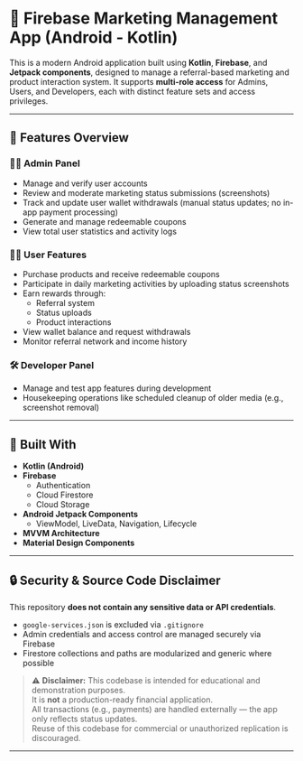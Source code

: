 # 📱 Firebase Marketing Management App (Android - Kotlin)

This is a modern Android application built using **Kotlin**, **Firebase**, and **Jetpack components**, designed to manage a referral-based marketing and product interaction system. It supports **multi-role access** for Admins, Users, and Developers, each with distinct feature sets and access privileges.

---

## 🚀 Features Overview

### 👨‍💼 Admin Panel
- Manage and verify user accounts
- Review and moderate marketing status submissions (screenshots)
- Track and update user wallet withdrawals (manual status updates; no in-app payment processing)
- Generate and manage redeemable coupons
- View total user statistics and activity logs

### 🙋‍♂️ User Features
- Purchase products and receive redeemable coupons
- Participate in daily marketing activities by uploading status screenshots
- Earn rewards through:
  - Referral system
  - Status uploads
  - Product interactions
- View wallet balance and request withdrawals
- Monitor referral network and income history

### 🛠 Developer Panel
- Manage and test app features during development
- Housekeeping operations like scheduled cleanup of older media (e.g., screenshot removal)

---

## 🧠 Built With

- **Kotlin (Android)**
- **Firebase**
  - Authentication
  - Cloud Firestore
  - Cloud Storage
- **Android Jetpack Components**
  - ViewModel, LiveData, Navigation, Lifecycle
- **MVVM Architecture**
- **Material Design Components**

---

## 🔒 Security & Source Code Disclaimer

This repository **does not contain any sensitive data or API credentials**.

- `google-services.json` is excluded via `.gitignore`
- Admin credentials and access control are managed securely via Firebase
- Firestore collections and paths are modularized and generic where possible

> ⚠️ **Disclaimer:** This codebase is intended for educational and demonstration purposes.  
> It is **not** a production-ready financial application.  
> All transactions (e.g., payments) are handled externally — the app only reflects status updates.  
> Reuse of this codebase for commercial or unauthorized replication is discouraged.

---
